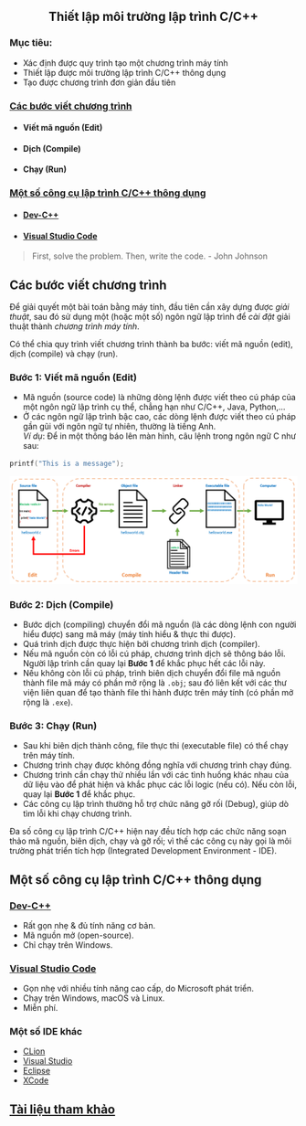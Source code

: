<h2 align="center"> 
Thiết lập môi trường lập trình C/C++
</h2>

### Mục tiêu:
- Xác định được quy trình tạo một chương trình máy tính
- Thiết lập được môi trường lập trình C/C++ thông dụng
- Tạo được chương trình đơn giản đầu tiên

<div class="header">
<a href="#programmingsteps"><h3>Các bước viết chương trình</h3></a>
<ul>
    <li><h4>Viết mã nguồn (Edit)</h4></li>
    <li><h4>Dịch (Compile)</h4></li>
    <li><h4>Chạy (Run)</h4></li>
</ul>

<a href="#ides"><h3>Một số công cụ lập trình C/C++ thông dụng</h3></a>
<ul>
    <li>
    <a href="devcpp"><h4>Dev-C++</h4></a>
    </li>
    <li>
    <a href="vscode"><h4>Visual Studio Code</h4></a>
    </li>
</ul>
</div>

<p>
<blockquote class="otro-blockquote">
  First, solve the problem. Then, write the code.
  <span> - John Johnson</span>
</blockquote>
</p>

## Các bước viết chương trình <a name="programmingsteps"/>
Để giải quyết một bài toán bằng máy tính, đầu tiên cần xây dựng được *giải thuật*, sau đó sử dụng một (hoặc một số) ngôn ngữ lập trình để *cài đặt* giải thuật thành *chương trình máy tính*.

Có thể chia quy trình viết chương trình thành ba bước: viết mã nguồn (edit), dịch (compile) và chạy (run).

### Bước 1: Viết mã nguồn (Edit)
- Mã nguồn (source code) là những dòng lệnh được viết theo cú pháp của một ngôn ngữ lập trình cụ thể, chẳng hạn như C/C++, Java, Python,... 
- Ở các ngôn ngữ lập trình bậc cao, các dòng lệnh được viết theo cú pháp gần gũi với ngôn ngữ tự nhiên, thường là tiếng Anh. <br> *Ví dụ*: Để in một thông báo lên màn hình, câu lệnh trong ngôn ngữ C như sau:
```c 
printf("This is a message");
```

<img src="figs/c-programming-pipeline.PNG"/>

### Bước 2: Dịch (Compile)
- Bước dịch (compiling) chuyển đổi mã nguồn (là các dòng lệnh con người hiểu được) sang mã máy (máy tính hiểu & thực thi được).
- Quá trình dịch được thực hiện bởi chương trình dịch (compiler).
- Nếu mã nguồn còn có lỗi cú pháp, chương trình dịch sẽ thông báo lỗi. Người lập trình cần quay lại **Bước 1** để khắc phục hết các lỗi này.
- Nếu không còn lỗi cú pháp, trình biên dịch chuyển đổi file mã nguồn thành file mã máy có phần mở rộng là `.obj`; sau đó liên kết với các thư viện liên quan để tạo thành file thi hành được trên máy tính (có phần mở rộng là `.exe`).

### Bước 3: Chạy (Run)
- Sau khi biên dịch thành công, file thực thi (executable file) có thể chạy trên máy tính.
- Chương trình chạy được không đồng nghĩa với chương trình chạy đúng.
- Chương trình cần chạy thử nhiều lần với các tình huống khác nhau của dữ liệu vào để phát hiện và khắc phục các lỗi logic (nếu có). Nếu còn lỗi, quay lại **Bước 1** để khắc phục.
- Các công cụ lập trình thường hỗ trợ chức năng gỡ rối (Debug), giúp dò tìm lỗi khi chạy chương trình.

<div class="info">
  <p><strong></strong>Đa số công cụ lập trình C/C++ hiện nay đều tích hợp các chức năng soạn thảo mã nguồn, biên dịch, chạy và gỡ rối; vì thế các công cụ này gọi là môi trường phát triển tích hợp (Integrated Development Environment - IDE).</p>
</div>


## Một số công cụ lập trình C/C++ thông dụng <a name="ides"/>
### [Dev-C++](devcpp)
- Rất gọn nhẹ & đủ tính năng cơ bản. 
- Mã nguồn mở (open-source).
- Chỉ chạy trên Windows.

### [Visual Studio Code](vscode)
- Gọn nhẹ với nhiều tính năng cao cấp, do Microsoft phát triển.
- Chạy trên Windows, macOS và Linux.
- Miễn phí.

### Một số IDE khác
- [CLion](https://www.jetbrains.com/clion/)
- [Visual Studio](https://visualstudio.microsoft.com/)
- [Eclipse](https://www.eclipse.org/)
- [XCode](https://developer.apple.com/xcode/)

## [Tài liệu tham khảo](references.md)
